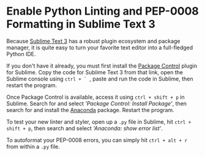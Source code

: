 Enable Python Linting and PEP-0008 Formatting in Sublime Text 3
===============================================================

Because [Sublime Text 3](https://www.sublimetext.com/3) has a robust plugin ecosystem and package manager, it is quite easy to turn your favorite text editor into a full-fledged Python IDE.

If you don't have it already, you must first install the [Package Control](https://packagecontrol.io/installation#st3) plugin for Sublime. Copy the code for Sublime Text 3 from that link, open the Sublime console using ``ctrl + ` ``, paste and run the code in Sublime, then restart the program.

Once Package Control is available, access it using `ctrl + shift + p` in Sublime. Search for and select _'Package Control: Install Package'_, then search for and install the [Anaconda](http://damnwidget.github.io/anaconda/) package. Restart the program.

To test your new linter and styler, open up a `.py` file in Sublime, hit `ctrl + shift + p`, then search and select _'Anaconda: show error list'_.

To autoformat your PEP-0008 errors, you can simply hit `ctrl + alt + r` from within a `.py` file.
